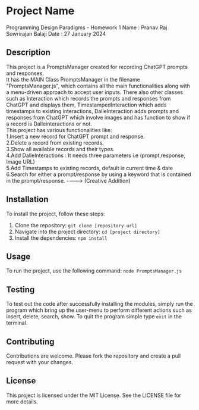 # Project Name 
Programming Design Paradigms - Homework 1
Name : Pranav Raj Sowrirajan Balaji
Date : 27 January 2024

## Description

This project is a PromptsManager created for recording ChatGPT prompts and responses.<br>
It has the MAIN Class PromptsManager in the filename "PromptsManager.js", which contains all the main functionalities along with a menu-driven approach to accept user inputs. There also other classes such as Interaction which records the prompts and responses from ChatGPT and displays them, TimestampedInteraction which adds timestamps to existing interactions, DalleInteraction adds prompts and responses from ChatGPT which involve images and has function to show if a record is Dalleinteractions or not. <br>
This project has various functionalities like:<br>
1.Insert a new record for ChatGPT prompt and response.<br>
2.Delete a record from existing records.<br>
3.Show all available records and their types.<br>
4.Add DalleInteractions : It needs three parameters i.e (prompt,response, Image URL)<br>
5.Add Timestamps to existing records, default is current time & date<br>
6.Search for either a prompt/response by using a keyword that is contained in the prompt/response. ----> (Creative Addition)



## Installation

To install the project, follow these steps:

1. Clone the repository: `git clone [repository url]`
2. Navigate into the project directory: `cd [project directory]`
3. Install the dependencies: `npm install`

## Usage

To run the project, use the following command: `node PromptsManager.js`

## Testing

To test out the code after successfully installing the modules, simply run the program which bring up the user-menu to perform different actions such as insert, delete, search, show. To quit the program simple type `exit` in the terminal.

## Contributing

Contributions are welcome. Please fork the repository and create a pull request with your changes.

## License

This project is licensed under the MIT License. See the LICENSE file for more details.